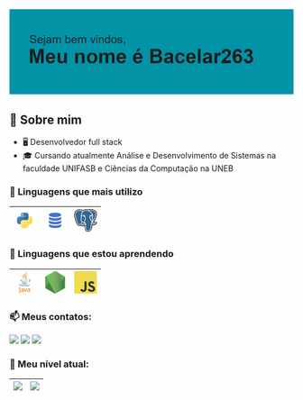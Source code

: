 <img src="/header.png" />

## :book: Sobre mim
- 🖥 Desenvolvedor full stack
- 🎓 Cursando atualmente Análise e Desenvolvimento de Sistemas na faculdade UNIFASB e Ciências da Computação na UNEB

### 🔨 Linguagens que mais utilizo
  
<img title="Python" alt="Python" width="40px" src="https://raw.githubusercontent.com/github/explore/master/topics/python/python.png" />|<img title="SQL" alt="SQL" width="40px" src="https://raw.githubusercontent.com/github/explore/master/topics/sql/sql.png">|<img title="postgresql" alt="postgresql" width="40px" src="https://raw.githubusercontent.com/github/explore/master/topics/postgresql/postgresql.png">
|--|--|--|

### 🎯 Linguagens que estou aprendendo
 
<img title="java" alt="java" width="40px" src="https://raw.githubusercontent.com/github/explore/master/topics/java/java.png" />|<img title="node" alt="node" width="40px" src="https://raw.githubusercontent.com/github/explore/master/topics/nodejs/nodejs.png">|<img title="javascript" alt="javascript" width="40px" src="https://raw.githubusercontent.com/github/explore/master/topics/javascript/javascript.png">
|--|--|--|

### 📫 Meus contatos:

<div>
<a href="https://instagram.com/bacelarguilherme7" target="_blank"><img src="https://img.shields.io/badge/-Instagram-%23E4405F?style=for-the-badge&logo=instagram&logoColor=white" target="(https://www.instagram.com/bacelarguilherme7/)"></a>
<a href = "mailto:bacelarguilherme7@gmail.com"><img src="https://img.shields.io/badge/Gmail-D14836?style=for-the-badge&logo=gmail&logoColor=white" target="_blank"></a>
<a href="https://www.linkedin.com/in/guilherme-bacelar-5a8846217" target="_blank"><img src="https://img.shields.io/badge/-LinkedIn-%230077B5?style=for-the-badge&logo=linkedin&logoColor=white" target="[_blank](https://www.linkedin.com/in/guilherme-bacelar-5a8846217/)"></a>   
</div>

### 🔔 Meu nível atual:

| ![](http://github-profile-summary-cards.vercel.app/api/cards/stats?username=Bacelar263&theme=moonlight) | ![](http://github-profile-summary-cards.vercel.app/api/cards/repos-per-language?username=Bacelar263&theme=moonlight) |
| :-: | :-: |
